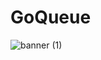 # GoQueue

![banner (1)](https://user-images.githubusercontent.com/75189508/183435878-e5669071-df93-478a-a364-245862dadddb.png)






